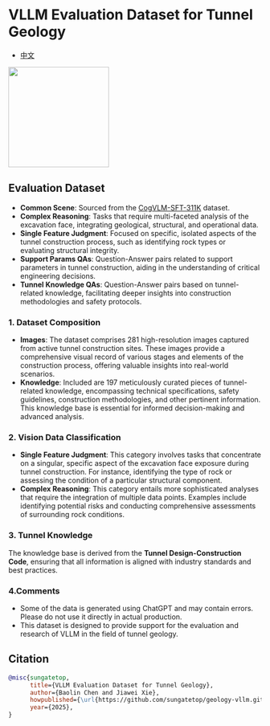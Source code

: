 # VLLM Evaluation Dataset for Tunnel Geology

* [中文](./readme-ZH.md)

<image src="./images/Geo-vLLM.png" width="200" height="200" />

## Evaluation Dataset
* **Common Scene**: Sourced from the [CogVLM-SFT-311K](https://github.com/THUDM/CogVLM/blob/main/dataset.md) dataset.
* **Complex Reasoning**: Tasks that require multi-faceted analysis of the excavation face, integrating geological, structural, and operational data.
* **Single Feature Judgment**: Focused on specific, isolated aspects of the tunnel construction process, such as identifying rock types or evaluating structural integrity.
* **Support Params QAs**: Question-Answer pairs related to support parameters in tunnel construction, aiding in the understanding of critical engineering decisions.
* **Tunnel Knowledge QAs**: Question-Answer pairs based on tunnel-related knowledge, facilitating deeper insights into construction methodologies and safety protocols.

### 1. Dataset Composition
- **Images**: The dataset comprises 281 high-resolution images captured from active tunnel construction sites. These images provide a comprehensive visual record of various stages and elements of the construction process, offering valuable insights into real-world scenarios.
- **Knowledge**: Included are 197 meticulously curated pieces of tunnel-related knowledge, encompassing technical specifications, safety guidelines, construction methodologies, and other pertinent information. This knowledge base is essential for informed decision-making and advanced analysis.

### 2. Vision Data Classification
- **Single Feature Judgment**: This category involves tasks that concentrate on a singular, specific aspect of the excavation face exposure during tunnel construction. For instance, identifying the type of rock or assessing the condition of a particular structural component. 
- **Complex Reasoning**: This category entails more sophisticated analyses that require the integration of multiple data points. Examples include identifying potential risks and conducting comprehensive assessments of surrounding rock conditions. 
### 3. Tunnel Knowledge
The knowledge base is derived from the **Tunnel Design-Construction Code**, ensuring that all information is aligned with industry standards and best practices. 

### 4.Comments
* Some of the data is generated using ChatGPT and may contain errors. Please do not use it directly in actual production.
* This dataset is designed to provide support for the evaluation and research of VLLM in the field of tunnel geology.

## Citation
```bibtex
@misc{sungatetop,
      title={VLLM Evaluation Dataset for Tunnel Geology}, 
      author={Baolin Chen and Jiawei Xie},
      howpublished={\url{https://github.com/sungatetop/geology-vllm.git}},
      year={2025},
}
```

